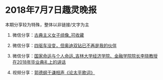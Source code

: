 # 2018年7月7日趣灵晚报

本期分享较为特殊，整体以非链接/文字为主

1. 微信分享：[古典主义女子组像_可收藏](文章/古典主义女子组像_可收藏.md)

2. 微信分享：[四驱车没变，但奥迪双钻已不再是我的伙伴](文章/四驱车没变，但奥迪双钻已不再是我的伙伴.md)

3. 微信分享：[国家命运与个人命运_吉林大学经济学院、金融学院院长李晓教授在2018年毕业典礼上的讲话](文章/国家命运与个人命运_吉林大学经济学院、金融学院院长李晓教授在2018年毕业典礼上的讲话.md)

4. 视频分享：[郭德纲于谦相声《论太平歌词》](https://www.bilibili.com/video/av11620981/?redirectFrom=h5)


